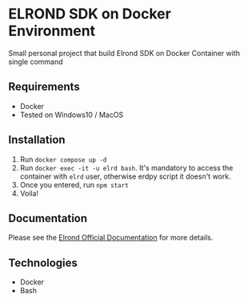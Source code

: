 # ELROND SDK on Docker Environment

Small personal project that build Elrond SDK on Docker Container with single command

## Requirements
- Docker
- Tested on Windows10 / MacOS

## Installation
1. Run ```docker compose up -d```
2. Run ```docker exec -it -u elrd bash```. It's mandatory to access the container with ```elrd``` user, otherwise erdpy script it doesn't work.
3. Once you entered, run ```npm start```
4. Voila!

## Documentation
Please see the [Elrond Official Documentation](https://docs.elrond.com/developers/tutorials/your-first-dapp/) for more details.

## Technologies
- Docker
- Bash
